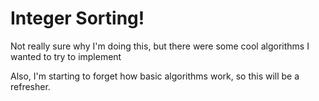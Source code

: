 # Integer Sorting!

Not really sure why I'm doing this, but there were some cool algorithms I wanted to try to implement

Also, I'm starting to forget how basic algorithms work, so this will be a refresher.
